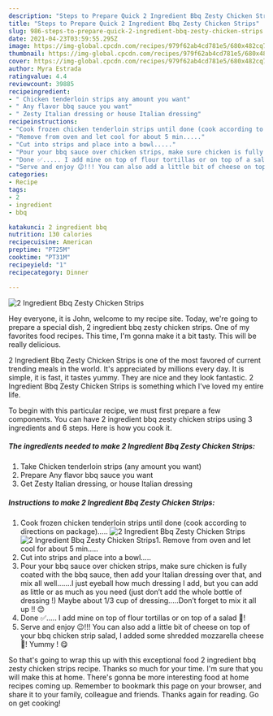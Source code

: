 ```yaml
---
description: "Steps to Prepare Quick 2 Ingredient Bbq Zesty Chicken Strips"
title: "Steps to Prepare Quick 2 Ingredient Bbq Zesty Chicken Strips"
slug: 986-steps-to-prepare-quick-2-ingredient-bbq-zesty-chicken-strips
date: 2021-04-23T03:59:55.295Z
image: https://img-global.cpcdn.com/recipes/979f62ab4cd781e5/680x482cq70/2-ingredient-bbq-zesty-chicken-strips-recipe-main-photo.jpg
thumbnail: https://img-global.cpcdn.com/recipes/979f62ab4cd781e5/680x482cq70/2-ingredient-bbq-zesty-chicken-strips-recipe-main-photo.jpg
cover: https://img-global.cpcdn.com/recipes/979f62ab4cd781e5/680x482cq70/2-ingredient-bbq-zesty-chicken-strips-recipe-main-photo.jpg
author: Myra Estrada
ratingvalue: 4.4
reviewcount: 39885
recipeingredient:
- " Chicken tenderloin strips any amount you want"
- " Any flavor bbq sauce you want"
- " Zesty Italian dressing or house Italian dressing"
recipeinstructions:
- "Cook frozen chicken tenderloin strips until done (cook according to directions on package)....."
- "Remove from oven and let cool for about 5 min....."
- "Cut into strips and place into a bowl....."
- "Pour your bbq sauce over chicken strips, make sure chicken is fully coated with the bbq sauce, then add your Italian dressing over that, and mix all well.......I just eyeball how much dressing I add, but you can add as little or as much as you need (just don’t add the whole bottle of dressing !) Maybe about 1/3 cup of dressing.....Don’t forget to mix it all up !! 😊"
- "Done ✅..... I add mine on top of flour tortillas or on top of a salad 🥗!"
- "Serve and enjoy 😉!!! You can also add a little bit of cheese on top of your bbq chicken strip salad, I added some shredded mozzarella cheese 🧀! Yummy ! 😋"
categories:
- Recipe
tags:
- 2
- ingredient
- bbq

katakunci: 2 ingredient bbq 
nutrition: 130 calories
recipecuisine: American
preptime: "PT25M"
cooktime: "PT31M"
recipeyield: "1"
recipecategory: Dinner

---
```



![2 Ingredient Bbq Zesty Chicken Strips](https://img-global.cpcdn.com/recipes/979f62ab4cd781e5/680x482cq70/2-ingredient-bbq-zesty-chicken-strips-recipe-main-photo.jpg)

Hey everyone, it is John, welcome to my recipe site. Today, we're going to prepare a special dish, 2 ingredient bbq zesty chicken strips. One of my favorites food recipes. This time, I'm gonna make it a bit tasty. This will be really delicious.

2 Ingredient Bbq Zesty Chicken Strips is one of the most favored of current trending meals in the world. It's appreciated by millions every day. It is simple, it is fast, it tastes yummy. They are nice and they look fantastic. 2 Ingredient Bbq Zesty Chicken Strips is something which I've loved my entire life.




To begin with this particular recipe, we must first prepare a few components. You can have 2 ingredient bbq zesty chicken strips using 3 ingredients and 6 steps. Here is how you cook it.

<!--inarticleads1-->

##### The ingredients needed to make 2 Ingredient Bbq Zesty Chicken Strips:

1. Take  Chicken tenderloin strips (any amount you want)
1. Prepare  Any flavor bbq sauce you want
1. Get  Zesty Italian dressing, or house Italian dressing




<!--inarticleads2-->

##### Instructions to make 2 Ingredient Bbq Zesty Chicken Strips:

1. Cook frozen chicken tenderloin strips until done (cook according to directions on package).....
<img src="https://img-global.cpcdn.com/steps/ccf084384bfaa9a8/160x128cq70/2-ingredient-bbq-zesty-chicken-strips-recipe-step-1-photo.jpg" alt="2 Ingredient Bbq Zesty Chicken Strips"><img src="https://img-global.cpcdn.com/steps/b89fe143289274ae/160x128cq70/2-ingredient-bbq-zesty-chicken-strips-recipe-step-1-photo.jpg" alt="2 Ingredient Bbq Zesty Chicken Strips">1. Remove from oven and let cool for about 5 min.....
1. Cut into strips and place into a bowl.....
1. Pour your bbq sauce over chicken strips, make sure chicken is fully coated with the bbq sauce, then add your Italian dressing over that, and mix all well.......I just eyeball how much dressing I add, but you can add as little or as much as you need (just don’t add the whole bottle of dressing !) Maybe about 1/3 cup of dressing.....Don’t forget to mix it all up !! 😊
1. Done ✅..... I add mine on top of flour tortillas or on top of a salad 🥗!
1. Serve and enjoy 😉!!! You can also add a little bit of cheese on top of your bbq chicken strip salad, I added some shredded mozzarella cheese 🧀! Yummy ! 😋




So that's going to wrap this up with this exceptional food 2 ingredient bbq zesty chicken strips recipe. Thanks so much for your time. I'm sure that you will make this at home. There's gonna be more interesting food at home recipes coming up. Remember to bookmark this page on your browser, and share it to your family, colleague and friends. Thanks again for reading. Go on get cooking!

